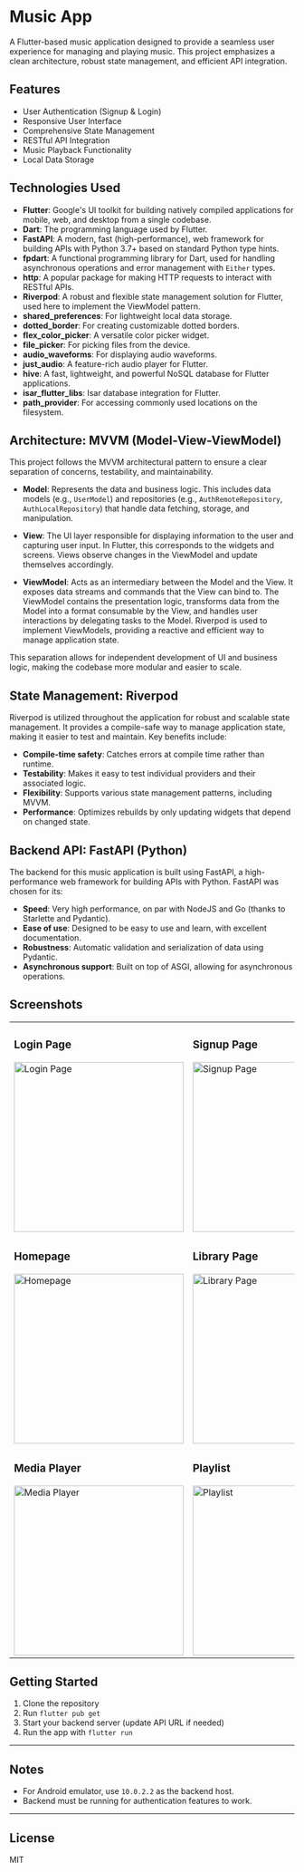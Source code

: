# Music App

A Flutter-based music application designed to provide a seamless user experience for managing and playing music. This project emphasizes a clean architecture, robust state management, and efficient API integration.

## Features
- User Authentication (Signup & Login)
- Responsive User Interface
- Comprehensive State Management
- RESTful API Integration
- Music Playback Functionality
- Local Data Storage

## Technologies Used
- **Flutter**: Google's UI toolkit for building natively compiled applications for mobile, web, and desktop from a single codebase.
- **Dart**: The programming language used by Flutter.
- **FastAPI**: A modern, fast (high-performance), web framework for building APIs with Python 3.7+ based on standard Python type hints.
- **fpdart**: A functional programming library for Dart, used for handling asynchronous operations and error management with `Either` types.
- **http**: A popular package for making HTTP requests to interact with RESTful APIs.
- **Riverpod**: A robust and flexible state management solution for Flutter, used here to implement the ViewModel pattern.
- **shared_preferences**: For lightweight local data storage.
- **dotted_border**: For creating customizable dotted borders.
- **flex_color_picker**: A versatile color picker widget.
- **file_picker**: For picking files from the device.
- **audio_waveforms**: For displaying audio waveforms.
- **just_audio**: A feature-rich audio player for Flutter.
- **hive**: A fast, lightweight, and powerful NoSQL database for Flutter applications.
- **isar_flutter_libs**: Isar database integration for Flutter.
- **path_provider**: For accessing commonly used locations on the filesystem.

## Architecture: MVVM (Model-View-ViewModel)

This project follows the MVVM architectural pattern to ensure a clear separation of concerns, testability, and maintainability.

- **Model**: Represents the data and business logic. This includes data models (e.g., `UserModel`) and repositories (e.g., `AuthRemoteRepository`, `AuthLocalRepository`) that handle data fetching, storage, and manipulation.

- **View**: The UI layer responsible for displaying information to the user and capturing user input. In Flutter, this corresponds to the widgets and screens. Views observe changes in the ViewModel and update themselves accordingly.

- **ViewModel**: Acts as an intermediary between the Model and the View. It exposes data streams and commands that the View can bind to. The ViewModel contains the presentation logic, transforms data from the Model into a format consumable by the View, and handles user interactions by delegating tasks to the Model. Riverpod is used to implement ViewModels, providing a reactive and efficient way to manage application state.

This separation allows for independent development of UI and business logic, making the codebase more modular and easier to scale.

## State Management: Riverpod

Riverpod is utilized throughout the application for robust and scalable state management. It provides a compile-safe way to manage application state, making it easier to test and maintain. Key benefits include:
- **Compile-time safety**: Catches errors at compile time rather than runtime.
- **Testability**: Makes it easy to test individual providers and their associated logic.
- **Flexibility**: Supports various state management patterns, including MVVM.
- **Performance**: Optimizes rebuilds by only updating widgets that depend on changed state.

## Backend API: FastAPI (Python)

The backend for this music application is built using FastAPI, a high-performance web framework for building APIs with Python. FastAPI was chosen for its:
- **Speed**: Very high performance, on par with NodeJS and Go (thanks to Starlette and Pydantic).
- **Ease of use**: Designed to be easy to use and learn, with excellent documentation.
- **Robustness**: Automatic validation and serialization of data using Pydantic.
- **Asynchronous support**: Built on top of ASGI, allowing for asynchronous operations.

## Screenshots

<table>
  <tr>
    <td>
      <h3>Login Page</h3>
      <img src="assets/login_page.png" alt="Login Page" width="300">
    </td>
    <td>
      <h3>Signup Page</h3>
      <img src="assets/signup_page.png" alt="Signup Page" width="300">
    </td>
  </tr>
  <tr>
    <td>
      <h3>Homepage</h3>
      <img src="assets/homepage.png" alt="Homepage" width="300">
    </td>
    <td>
      <h3>Library Page</h3>
      <img src="assets/librarypage.png" alt="Library Page" width="300">
    </td>
  </tr>
  <tr>
    <td>
      <h3>Media Player</h3>
      <img src="assets/mediaPlayer.png" alt="Media Player" width="300">
    </td>
    <td>
      <h3>Playlist</h3>
      <img src="assets/playlist.png" alt="Playlist" width="300">
    </td>
  </tr>
</table>

## Getting Started
1. Clone the repository
2. Run `flutter pub get`
3. Start your backend server (update API URL if needed)
4. Run the app with `flutter run`

---

## Notes
- For Android emulator, use `10.0.2.2` as the backend host.
- Backend must be running for authentication features to work.

---

## License
MIT
